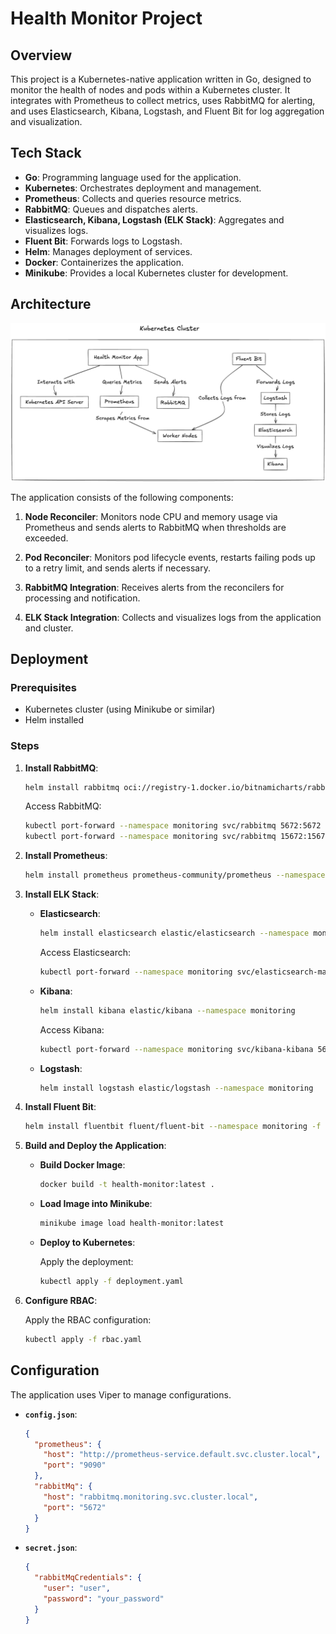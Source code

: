 # Health Monitor Project

## Overview

This project is a Kubernetes-native application written in Go, designed to monitor the health of nodes and pods within a Kubernetes cluster. 
It integrates with Prometheus to collect metrics, uses RabbitMQ for alerting, and uses Elasticsearch, Kibana, Logstash, and Fluent Bit for log aggregation and visualization. 

## Tech Stack

- **Go**: Programming language used for the application.
- **Kubernetes**: Orchestrates deployment and management.
- **Prometheus**: Collects and queries resource metrics.
- **RabbitMQ**: Queues and dispatches alerts.
- **Elasticsearch, Kibana, Logstash (ELK Stack)**: Aggregates and visualizes logs.
- **Fluent Bit**: Forwards logs to Logstash.
- **Helm**: Manages deployment of services.
- **Docker**: Containerizes the application.
- **Minikube**: Provides a local Kubernetes cluster for development.

## Architecture

![Kubernetes Cluster Diagram](./diagram-for-sre.png)

The application consists of the following components:

1. **Node Reconciler**: Monitors node CPU and memory usage via Prometheus and sends alerts to RabbitMQ when thresholds are exceeded.

2. **Pod Reconciler**: Monitors pod lifecycle events, restarts failing pods up to a retry limit, and sends alerts if necessary.

3. **RabbitMQ Integration**: Receives alerts from the reconcilers for processing and notification.

4. **ELK Stack Integration**: Collects and visualizes logs from the application and cluster.

## Deployment

### Prerequisites

- Kubernetes cluster (using Minikube or similar)
- Helm installed

### Steps

1. **Install RabbitMQ**:

   ```bash
   helm install rabbitmq oci://registry-1.docker.io/bitnamicharts/rabbitmq --namespace monitoring
   ```

   Access RabbitMQ:

   ```bash
   kubectl port-forward --namespace monitoring svc/rabbitmq 5672:5672
   kubectl port-forward --namespace monitoring svc/rabbitmq 15672:15672
   ```

2. **Install Prometheus**:

   ```bash
   helm install prometheus prometheus-community/prometheus --namespace monitoring
   ```

3. **Install ELK Stack**:

   - **Elasticsearch**:

     ```bash
     helm install elasticsearch elastic/elasticsearch --namespace monitoring
     ```

     Access Elasticsearch:

     ```bash
     kubectl port-forward --namespace monitoring svc/elasticsearch-master 9200:9200
     ```

   - **Kibana**:

     ```bash
     helm install kibana elastic/kibana --namespace monitoring
     ```

     Access Kibana:

     ```bash
     kubectl port-forward --namespace monitoring svc/kibana-kibana 5601:5601
     ```

   - **Logstash**:

     ```bash
     helm install logstash elastic/logstash --namespace monitoring
     ```

4. **Install Fluent Bit**:

   ```bash
   helm install fluentbit fluent/fluent-bit --namespace monitoring -f fluentbit-values.yaml
   ```

5. **Build and Deploy the Application**:

   - **Build Docker Image**:

     ```bash
     docker build -t health-monitor:latest .
     ```

   - **Load Image into Minikube**:

     ```bash
     minikube image load health-monitor:latest
     ```

   - **Deploy to Kubernetes**:

     Apply the deployment:

     ```bash
     kubectl apply -f deployment.yaml
     ```

6. **Configure RBAC**:

   Apply the RBAC configuration:

   ```bash
   kubectl apply -f rbac.yaml
   ```

## Configuration

The application uses Viper to manage configurations.

- **`config.json`**:

  ```json
  {
    "prometheus": {
      "host": "http://prometheus-service.default.svc.cluster.local",
      "port": "9090"
    },
    "rabbitMq": {
      "host": "rabbitmq.monitoring.svc.cluster.local",
      "port": "5672"
    }
  }
  ```

- **`secret.json`**:

  ```json
  {
    "rabbitMqCredentials": {
      "user": "user",
      "password": "your_password"
    }
  }
  ```
